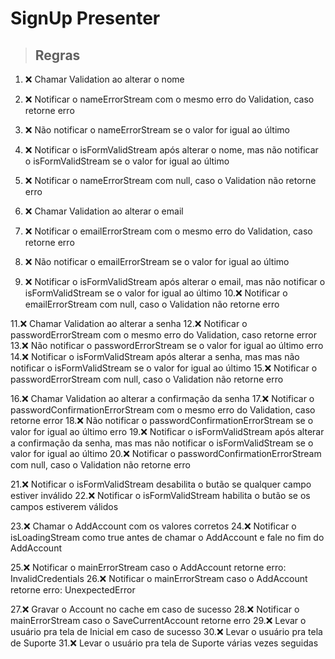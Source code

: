 # SignUp Presenter

> ## Regras
1. ❌ Chamar Validation ao alterar o nome
2. ❌ Notificar o nameErrorStream com o mesmo erro do Validation, caso retorne erro
3. ❌ Não notificar o nameErrorStream se o valor for igual ao último
4. ❌ Notificar o isFormValidStream após alterar o nome, mas não notificar o isFormValidStream se o valor for igual ao último
5. ❌ Notificar o nameErrorStream com null, caso o Validation não retorne erro

6. ❌ Chamar Validation ao alterar o email
7. ❌ Notificar o emailErrorStream com o mesmo erro do Validation, caso retorne erro
8. ❌ Não notificar o emailErrorStream se o valor for igual ao último
9. ❌ Notificar o isFormValidStream após alterar o email, mas não notificar o isFormValidStream se o valor for igual ao último
10.❌ Notificar o emailErrorStream com null, caso o Validation não retorne erro

11.❌ Chamar Validation ao alterar a senha
12.❌ Notificar o passwordErrorStream com o mesmo erro do Validation, caso retorne error
13.❌ Não notificar o passwordErrorStream se o valor for igual ao último erro
14.❌ Notificar o isFormValidStream após alterar a senha, mas mas não notificar o isFormValidStream se o valor for igual ao último
15.❌ Notificar o passwordErrorStream com null, caso o Validation não retorne erro

16.❌ Chamar Validation ao alterar a confirmação da senha
17.❌ Notificar o passwordConfirmationErrorStream com o mesmo erro do Validation, caso retorne error
18.❌ Não notificar o passwordConfirmationErrorStream se o valor for igual ao último erro
19.❌ Notificar o isFormValidStream após alterar a confirmação da senha, mas mas não notificar o isFormValidStream se o valor for igual ao último
20.❌ Notificar o passwordConfirmationErrorStream com null, caso o Validation não retorne erro

21.❌ Notificar o isFormValidStream desabilita o butão se qualquer campo estiver inválido
22.❌ Notificar o isFormValidStream habilita o butão se os campos estiverem válidos

23.❌ Chamar o AddAccount com os valores corretos
24.❌ Notificar o isLoadingStream como true antes de chamar o AddAccount e fale no fim do AddAccount

25.❌ Notificar o mainErrorStream caso o AddAccount retorne erro: InvalidCredentials 
26.❌ Notificar o mainErrorStream caso o AddAccount retorne erro: UnexpectedError

27.❌ Gravar o Account no cache em caso de sucesso
28.❌ Notificar o mainErrorStream caso o SaveCurrentAccount retorne erro
29.❌ Levar o usuário pra tela de Inicial em caso de sucesso
30.❌ Levar o usuário pra tela de Suporte
31.❌ Levar o usuário pra tela de Suporte várias vezes seguidas